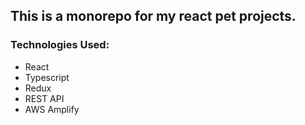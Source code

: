 ## This is a monorepo for my react pet projects.

### Technologies Used:

- React
- Typescript
- Redux
- REST API
- AWS Amplify
